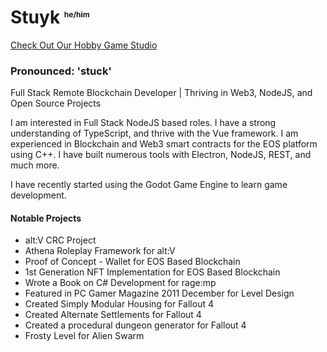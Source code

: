 # Stuyk <sup style="font-size: 12px">he/him</sup>

[Check Out Our Hobby Game Studio](https://suboptimalstudio.com/)

### Pronounced: 'stuck'

Full Stack Remote Blockchain Developer | Thriving in Web3, NodeJS, and Open Source Projects

I am interested in Full Stack NodeJS based roles. I have a strong understanding of TypeScript, and thrive with the Vue framework. I am experienced in Blockchain and Web3 smart contracts for the EOS platform using C++. I have built numerous tools with Electron, NodeJS, REST, and much more.

I have recently started using the Godot Game Engine to learn game development.

#### **Notable Projects**

* alt:V CRC Project
* Athena Roleplay Framework for alt:V
* Proof of Concept - Wallet for EOS Based Blockchain
* 1st Generation NFT Implementation for EOS Based Blockchain
* Wrote a Book on C# Development for rage:mp
* Featured in PC Gamer Magazine 2011 December for Level Design
* Created Simply Modular Housing for Fallout 4
* Created Alternate Settlements for Fallout 4
* Created a procedural dungeon generator for Fallout 4
* Frosty Level for Alien Swarm
